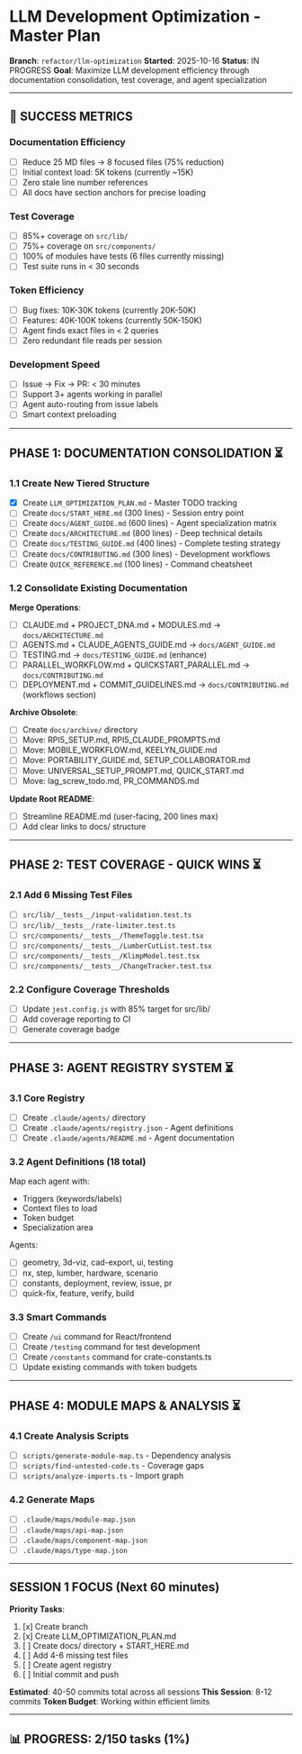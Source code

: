 # LLM Development Optimization - Master Plan

**Branch**: `refactor/llm-optimization`
**Started**: 2025-10-16
**Status**: IN PROGRESS
**Goal**: Maximize LLM development efficiency through documentation consolidation, test coverage, and agent specialization

---

## 🎯 SUCCESS METRICS

### Documentation Efficiency
- [ ] Reduce 25 MD files → 8 focused files (75% reduction)
- [ ] Initial context load: 5K tokens (currently ~15K)
- [ ] Zero stale line number references
- [ ] All docs have section anchors for precise loading

### Test Coverage
- [ ] 85%+ coverage on `src/lib/`
- [ ] 75%+ coverage on `src/components/`
- [ ] 100% of modules have tests (6 files currently missing)
- [ ] Test suite runs in < 30 seconds

### Token Efficiency
- [ ] Bug fixes: 10K-30K tokens (currently 20K-50K)
- [ ] Features: 40K-100K tokens (currently 50K-150K)
- [ ] Agent finds exact files in < 2 queries
- [ ] Zero redundant file reads per session

### Development Speed
- [ ] Issue → Fix → PR: < 30 minutes
- [ ] Support 3+ agents working in parallel
- [ ] Agent auto-routing from issue labels
- [ ] Smart context preloading

---

## PHASE 1: DOCUMENTATION CONSOLIDATION ⏳

### 1.1 Create New Tiered Structure
- [x] Create `LLM_OPTIMIZATION_PLAN.md` - Master TODO tracking
- [ ] Create `docs/START_HERE.md` (300 lines) - Session entry point
- [ ] Create `docs/AGENT_GUIDE.md` (600 lines) - Agent specialization matrix
- [ ] Create `docs/ARCHITECTURE.md` (800 lines) - Deep technical details
- [ ] Create `docs/TESTING_GUIDE.md` (400 lines) - Complete testing strategy
- [ ] Create `docs/CONTRIBUTING.md` (300 lines) - Development workflows
- [ ] Create `QUICK_REFERENCE.md` (100 lines) - Command cheatsheet

### 1.2 Consolidate Existing Documentation
**Merge Operations**:
- [ ] CLAUDE.md + PROJECT_DNA.md + MODULES.md → `docs/ARCHITECTURE.md`
- [ ] AGENTS.md + CLAUDE_AGENTS_GUIDE.md → `docs/AGENT_GUIDE.md`
- [ ] TESTING.md → `docs/TESTING_GUIDE.md` (enhance)
- [ ] PARALLEL_WORKFLOW.md + QUICKSTART_PARALLEL.md → `docs/CONTRIBUTING.md`
- [ ] DEPLOYMENT.md + COMMIT_GUIDELINES.md → `docs/CONTRIBUTING.md` (workflows section)

**Archive Obsolete**:
- [ ] Create `docs/archive/` directory
- [ ] Move: RPI5_SETUP.md, RPI5_CLAUDE_PROMPTS.md
- [ ] Move: MOBILE_WORKFLOW.md, KEELYN_GUIDE.md
- [ ] Move: PORTABILITY_GUIDE.md, SETUP_COLLABORATOR.md
- [ ] Move: UNIVERSAL_SETUP_PROMPT.md, QUICK_START.md
- [ ] Move: lag_screw_todo.md, PR_COMMANDS.md

**Update Root README**:
- [ ] Streamline README.md (user-facing, 200 lines max)
- [ ] Add clear links to docs/ structure

---

## PHASE 2: TEST COVERAGE - QUICK WINS ⏳

### 2.1 Add 6 Missing Test Files
- [ ] `src/lib/__tests__/input-validation.test.ts`
- [ ] `src/lib/__tests__/rate-limiter.test.ts`
- [ ] `src/components/__tests__/ThemeToggle.test.tsx`
- [ ] `src/components/__tests__/LumberCutList.test.tsx`
- [ ] `src/components/__tests__/KlimpModel.test.tsx`
- [ ] `src/components/__tests__/ChangeTracker.test.tsx`

### 2.2 Configure Coverage Thresholds
- [ ] Update `jest.config.js` with 85% target for src/lib/
- [ ] Add coverage reporting to CI
- [ ] Generate coverage badge

---

## PHASE 3: AGENT REGISTRY SYSTEM ⏳

### 3.1 Core Registry
- [ ] Create `.claude/agents/` directory
- [ ] Create `.claude/agents/registry.json` - Agent definitions
- [ ] Create `.claude/agents/README.md` - Agent documentation

### 3.2 Agent Definitions (18 total)
Map each agent with:
- Triggers (keywords/labels)
- Context files to load
- Token budget
- Specialization area

Agents:
- [ ] geometry, 3d-viz, cad-export, ui, testing
- [ ] nx, step, lumber, hardware, scenario
- [ ] constants, deployment, review, issue, pr
- [ ] quick-fix, feature, verify, build

### 3.3 Smart Commands
- [ ] Create `/ui` command for React/frontend
- [ ] Create `/testing` command for test development
- [ ] Create `/constants` command for crate-constants.ts
- [ ] Update existing commands with token budgets

---

## PHASE 4: MODULE MAPS & ANALYSIS ⏳

### 4.1 Create Analysis Scripts
- [ ] `scripts/generate-module-map.ts` - Dependency analysis
- [ ] `scripts/find-untested-code.ts` - Coverage gaps
- [ ] `scripts/analyze-imports.ts` - Import graph

### 4.2 Generate Maps
- [ ] `.claude/maps/module-map.json`
- [ ] `.claude/maps/api-map.json`
- [ ] `.claude/maps/component-map.json`
- [ ] `.claude/maps/type-map.json`

---

## SESSION 1 FOCUS (Next 60 minutes)

**Priority Tasks**:
1. [x] Create branch
2. [x] Create LLM_OPTIMIZATION_PLAN.md
3. [ ] Create docs/ directory + START_HERE.md
4. [ ] Add 4-6 missing test files
5. [ ] Create agent registry
6. [ ] Initial commit and push

**Estimated**: 40-50 commits total across all sessions
**This Session**: 8-12 commits
**Token Budget**: Working within efficient limits

---

## 📊 PROGRESS: 2/150 tasks (1%)